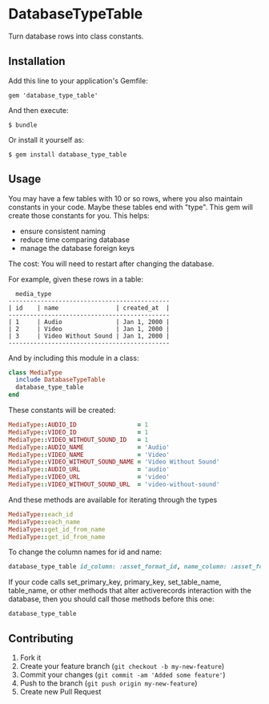 # DatabaseTypeTable

Turn database rows into class constants.

## Installation

Add this line to your application's Gemfile:

    gem 'database_type_table'

And then execute:

    $ bundle

Or install it yourself as:

    $ gem install database_type_table

## Usage

You may have a few tables with 10 or so rows, where you also
maintain constants in your code. Maybe these tables end with "type".
This gem will create those constants for you. This helps:
* ensure consistent naming
* reduce time comparing database
* manage the database foreign keys

The cost: You will need to restart after changing the database.


For example, given these rows in a table:
```console
  media_type
---------------------------------------------
| id    | name                | created_at  |
---------------------------------------------
| 1     | Audio               | Jan 1, 2000 |
| 2     | Video               | Jan 1, 2000 |
| 3     | Video Without Sound | Jan 1, 2000 |
---------------------------------------------
```

And by including this module in a class:

```ruby
class MediaType
  include DatabaseTypeTable
  database_type_table
end
```


These constants will be created:

```ruby
MediaType::AUDIO_ID                 = 1
MediaType::VIDEO_ID                 = 1
MediaType::VIDEO_WITHOUT_SOUND_ID   = 1
MediaType::AUDIO_NAME               = 'Audio'
MediaType::VIDEO_NAME               = 'Video'
MediaType::VIDEO_WITHOUT_SOUND_NAME = 'Video Without Sound'
MediaType::AUDIO_URL                = 'audio'
MediaType::VIDEO_URL                = 'video'
MediaType::VIDEO_WITHOUT_SOUND_URL  = 'video-without-sound'
```

And these methods are available for iterating through the types

```ruby
MediaType::each_id
MediaType::each_name
MediaType::get_id_from_name
MediaType::get_id_from_name
```

To change the column names for id and name:

```ruby
database_type_table id_column: :asset_format_id, name_column: :asset_format_name
```

If your code calls set_primary_key, primary_key, set_table_name, table_name,
or other methods that alter activerecords interaction with the database,
then you should call those methods before this one:
```console
database_type_table
```

## Contributing

1. Fork it
2. Create your feature branch (`git checkout -b my-new-feature`)
3. Commit your changes (`git commit -am 'Added some feature'`)
4. Push to the branch (`git push origin my-new-feature`)
5. Create new Pull Request


